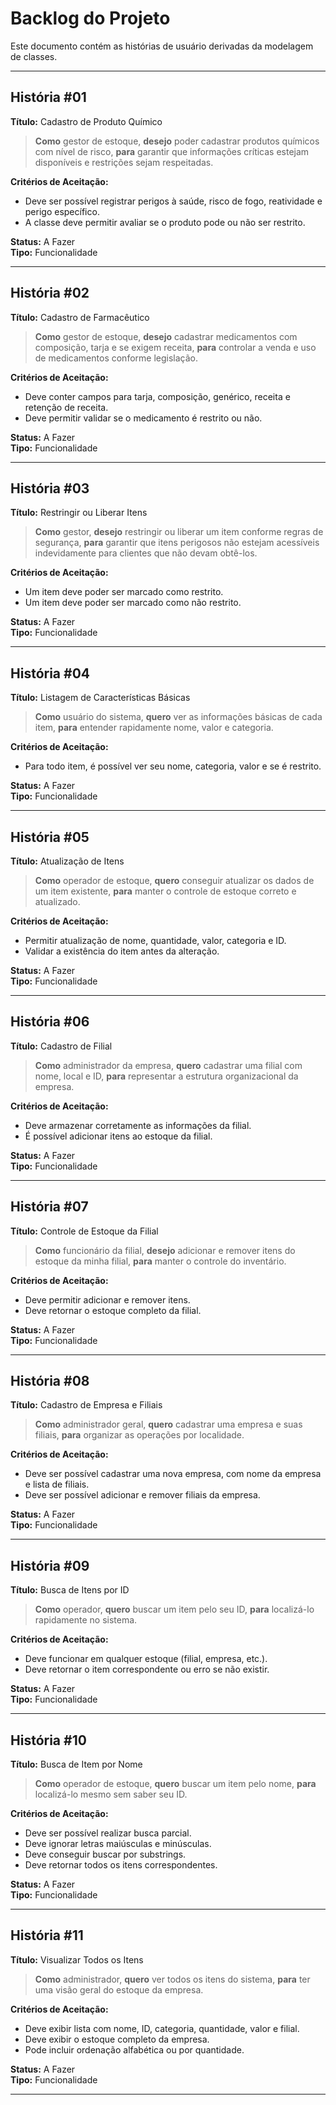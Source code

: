 # Backlog do Projeto

Este documento contém as histórias de usuário derivadas da modelagem de classes.

---

## História #01

**Título:** Cadastro de Produto Químico

> **Como** gestor de estoque, **desejo** poder cadastrar produtos químicos com nível de risco, **para** garantir que informações críticas estejam disponíveis e restrições sejam respeitadas.

**Critérios de Aceitação:**
- Deve ser possível registrar perigos à saúde, risco de fogo, reatividade e perigo específico.
- A classe deve permitir avaliar se o produto pode ou não ser restrito.

**Status:** A Fazer  
**Tipo:** Funcionalidade

<!-- <p align="center">
  <img src="link_para_imagem_01.png" alt="Cadastro Produto Químico">
</p> -->

---

## História #02

**Título:** Cadastro de Farmacêutico

> **Como** gestor de estoque, **desejo** cadastrar medicamentos com composição, tarja e se exigem receita, **para** controlar a venda e uso de medicamentos conforme legislação.

**Critérios de Aceitação:**
- Deve conter campos para tarja, composição, genérico, receita e retenção de receita.
- Deve permitir validar se o medicamento é restrito ou não.

**Status:** A Fazer  
**Tipo:** Funcionalidade

<!-- <p align="center">
  <img src="link.png" alt="Cadastro Farmacêutico">
</p> -->

---

## História #03

**Título:** Restringir ou Liberar Itens

> **Como** gestor, **desejo** restringir ou liberar um item conforme regras de segurança, **para** garantir que itens perigosos não estejam acessíveis indevidamente para clientes que não devam obtê-los.

**Critérios de Aceitação:**
- Um item deve poder ser marcado como restrito.
- Um item deve poder ser marcado como não restrito.

**Status:** A Fazer  
**Tipo:** Funcionalidade

<!-- <p align="center">
  <img src="link.png" alt="Restrições de Itens">
</p> -->

---

## História #04

**Título:** Listagem de Características Básicas

> **Como** usuário do sistema, **quero** ver as informações básicas de cada item, **para** entender rapidamente nome, valor e categoria.

**Critérios de Aceitação:**
- Para todo item, é possível ver seu nome, categoria, valor e se é restrito.

**Status:** A Fazer  
**Tipo:** Funcionalidade

<!-- <p align="center">
  <img src="link.png" alt="Características Básicas">
</p> -->

---

## História #05

**Título:** Atualização de Itens

> **Como** operador de estoque, **quero** conseguir atualizar os dados de um item existente, **para** manter o controle de estoque correto e atualizado.

**Critérios de Aceitação:**
- Permitir atualização de nome, quantidade, valor, categoria e ID.
- Validar a existência do item antes da alteração.

**Status:** A Fazer  
**Tipo:** Funcionalidade

<!-- <p align="center">
  <img src="link.png" alt="Atualização de Itens">
</p> -->

---

## História #06

**Título:** Cadastro de Filial

> **Como** administrador da empresa, **quero** cadastrar uma filial com nome, local e ID, **para** representar a estrutura organizacional da empresa.

**Critérios de Aceitação:**
- Deve armazenar corretamente as informações da filial.
- É possível adicionar itens ao estoque da filial.

**Status:** A Fazer  
**Tipo:** Funcionalidade

<!-- <p align="center">
  <img src="link.png" alt="Cadastro de Filial">
</p> -->

---

## História #07

**Título:** Controle de Estoque da Filial

> **Como** funcionário da filial, **desejo** adicionar e remover itens do estoque da minha filial, **para** manter o controle do inventário.

**Critérios de Aceitação:**
- Deve permitir adicionar e remover itens.
- Deve retornar o estoque completo da filial.

**Status:** A Fazer  
**Tipo:** Funcionalidade

<!-- <p align="center">
  <img src="link.png" alt="Estoque da Filial">
</p> -->

---

## História #08

**Título:** Cadastro de Empresa e Filiais

> **Como** administrador geral, **quero** cadastrar uma empresa e suas filiais, **para** organizar as operações por localidade.

**Critérios de Aceitação:**
- Deve ser possível cadastrar uma nova empresa, com nome da empresa e lista de filiais.
- Deve ser possível adicionar e remover filiais da empresa.

**Status:** A Fazer  
**Tipo:** Funcionalidade

<!-- <p align="center">
  <img src="link.png" alt="Cadastro de Empresa">
</p> -->

---

## História #09

**Título:** Busca de Itens por ID

> **Como** operador, **quero** buscar um item pelo seu ID, **para** localizá-lo rapidamente no sistema.

**Critérios de Aceitação:**
- Deve funcionar em qualquer estoque (filial, empresa, etc.).
- Deve retornar o item correspondente ou erro se não existir.

**Status:** A Fazer  
**Tipo:** Funcionalidade

<!-- <p align="center">
  <img src="link.png" alt="Busca por ID">
</p> -->

---

## História #10

**Título:** Busca de Item por Nome

> **Como** operador de estoque, **quero** buscar um item pelo nome, **para** localizá-lo mesmo sem saber seu ID.

**Critérios de Aceitação:**
- Deve ser possível realizar busca parcial.
- Deve ignorar letras maiúsculas e minúsculas.
- Deve conseguir buscar por substrings.
- Deve retornar todos os itens correspondentes.

**Status:** A Fazer  
**Tipo:** Funcionalidade

<!-- <p align="center">
  <img src="link.png" alt="Busca por Nome">
</p> -->

---

## História #11

**Título:** Visualizar Todos os Itens

> **Como** administrador, **quero** ver todos os itens do sistema, **para** ter uma visão geral do estoque da empresa.

**Critérios de Aceitação:**
- Deve exibir lista com nome, ID, categoria, quantidade, valor e filial.
- Deve exibir o estoque completo da empresa.
- Pode incluir ordenação alfabética ou por quantidade.

**Status:** A Fazer  
**Tipo:** Funcionalidade

<!-- <p align="center">
  <img src="link.png" alt="Listagem Geral de Itens">
</p> -->

---
